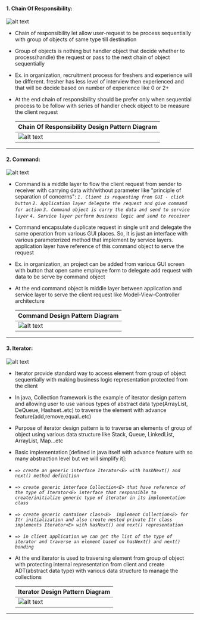 #### 1. Chain Of Responsibility: 
![alt text](https://github.com/manish24-tech/Java-Object-Oriented-Design-Pattern/blob/master/DP_img/chain-of-responsibility-mini.png "Chain of responsibility Behavioral Design Pattern")  
* Chain of responsibility let allow user-request to be process sequentially with group of objects of same type till destination
* Group of objects is nothing but handler object that decide whether to process(handle) the request or pass to the next chain of object sequentially 
* Ex. in organization, recruitment process for freshers and experience will be different. fresher has less level of interview then experienced and that will be decide based on number of experience like 0 or 2+
* At the end chain of responsibility should be prefer only when sequential process to be follow with series of handler check object to be measure the client request

    | Chain Of Responsibility Design Pattern Diagram | 
    | ---------------------- |
    | ![alt text](https://github.com/manish24-tech/Java-Object-Oriented-Design-Pattern/blob/master/DP_Diagram/chain_of_responsibility.png "Chain Diagram") | 
***
#### 2. Command: 
![alt text](https://github.com/manish24-tech/Java-Object-Oriented-Design-Pattern/blob/master/DP_img/command-mini.png "Command Behavioral Design Pattern")  
* Command is a middle layer to flow the client request from sender to receiver with carrying data with/without parameter like "principle of separation of concerns":
   *`1. Client is requesting from GUI - click button`*
   *`2. Application layer delegate the request and give command for action`*
   *`3. Command object is carry the data and send to service layer`*
   *`4. Service layer perform business logic and send to receiver`*
* Command encapsulate duplicate request in single unit and delegate the same operation from various GUI places. So, it is just an interface with various parameterized method that implement by service layers. application layer have reference of this command object  to serve the request 
* Ex. in organization, an project can be added from various GUI screen with button that open same employee form to delegate add request with data to be serve by command object 
* At the end command object is middle layer between application and service layer to serve the client request like Model-View-Controller architecture

    | Command Design Pattern Diagram | 
    | ---------------------- |
    | ![alt text](https://github.com/manish24-tech/Java-Object-Oriented-Design-Pattern/blob/master/DP_Diagram/command.png "Command Diagram") | 
***
#### 3. Iterator: 
![alt text](https://github.com/manish24-tech/Java-Object-Oriented-Design-Pattern/blob/master/DP_img/iterator-mini.png "Iterator Behavioral Design Pattern")  
* Iterator provide standard way to access element from group of object sequentially with making business logic  representation protected from the client
* In java, Collection framework is the example of iterator design pattern and allowing user to use various types of abstract data type(ArrayList, DeQueue, Hashset..etc) to traverse the element with advance feature(add,remove,equal..etc)
* Purpose of iterator design pattern is to traverse an elements of group of object using various data structure like Stack, Queue, LinkedList, ArrayList, Map...etc
* Basic implementation [defined in java itself with advance feature with so many abstraction level but we will simplify it]:
*   *`=> create an generic interface Iterator<E> with hashNext() and next() method definition`*
*   *`=> create generic interface Collection<E> that have reference of the type of Iterator<E> interface that responsible to create/initialize generic type of iterator in its implementation class`*
*   *`=> create generic container class<E>  implement Collection<E> for Itr initialization and also create nested private Itr class implements Iterator<E> with hasNext() and next() representation`*
*   *`=> in client application we can get the list of the type of iterator and traverse an element based on hasNext() and next() bonding`*
* At the end iterator is used to traversing element from group of object with protecting internal representation from client and create ADT(abstract data type) with various data structure to manage the collections 

    | Iterator Design Pattern Diagram | 
    | ---------------------- |
    | ![alt text](https://github.com/manish24-tech/Java-Object-Oriented-Design-Pattern/blob/master/DP_Diagram/iterator.png "Iterator Diagram") | 
***
